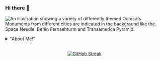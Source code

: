 ### Hi there 👋

![An illustration showing a variety of differently themed Octocats. Monuments from different cities are indicated in the background like the Space Needle, Berlin Fernsehturm and Transamerica Pyramid.](https://user-images.githubusercontent.com/3369400/133268513-5bfe2f93-4402-42c9-a403-81c9e86934b6.jpeg)

<details> 
	<summary>"About Me!"</summary>
	<br>
	<ul>
  <li>
    Hello Bugs 
  </li>
	</ul>
</details>
<div align = "center">
  <br>
  
  [![GitHub Streak](https://github-readme-streak-stats.herokuapp.com/?user=goluinocentum&theme=dark)](https://git.io/streak-stats)
  
</div>
